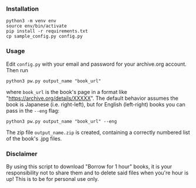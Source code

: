 ### Installation

```
python3 -m venv env
source env/bin/activate
pip install -r requirements.txt
cp sample_config.py config.py
```

### Usage

Edit `config.py` with your email and password for your archive.org account. Then run

```
python3 pw.py output_name "book_url"
```

where `book_url` is the book's page in a format like "https://archive.org/details/XXXXX". The default behavior assumes the book is Japanese (i.e. right-left), but for English (left-right) books you can pass in the `--eng` flag:

```
python3 pw.py output_name "book_url" --eng
```

The zip file `output_name.zip` is created, containing a correctly numbered list of the book's .jpg files.

### Disclaimer

By using this script to download "Borrow for 1 hour" books, it is your responsibility not to share them and to delete said files when you're hour is up! This is to be for personal use only.
